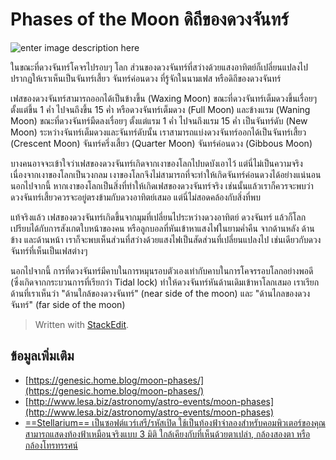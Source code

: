 # Phases of the Moon ดิถีของดวงจันทร์

![enter image description here](https://scontent.fbkk5-6.fna.fbcdn.net/v/t31.0-8/10855042_316359538574259_9134060319552562396_o.jpg?_nc_cat=101&_nc_ohc=xqm3YTvj1akAQmZlBGZlInztDYsT0X5gB-lxMEkBk7CB3uBzMhQ7Zp2Lw&_nc_ht=scontent.fbkk5-6.fna&oh=15dabfc7954e4e817b0b612669aa1f38&oe=5E6F7BE0)

ในขณะที่ดวงจันทร์โคจรไปรอบๆ โลก ส่วนของดวงจันทร์ที่สว่างด้วยแสงอาทิตย์ก็เปลี่ยนแปลงไป ปรากฏให้เราเห็นเป็นจันทร์เสี้ยว จันทร์ค่อนดวง ที่รู้จักในนามเฟส หรือดิถีของดวงจันทร์

เฟสของดวงจันทร์สามารถออกได้เป็นข้างขึ้น \(Waxing Moon\) ขณะที่ดวงจันทร์เต็มดวงขึ้นเรื่อยๆ ตั้งแต่ขึ้น 1 ค่ำ ไปจนถึงขึ้น 15 ค่ำ หรือดวงจันทร์เต็มดวง \(Full Moon\) และข้างแรม \(Waning Moon\) ขณะที่ดวงจันทร์มืดลงเรื่อยๆ ตั้งแต่แรม 1 ค่ำ ไปจนถึงแรม 15 ค่ำ เป็นจันทร์ดับ \(New Moon\) ระหว่างจันทร์เต็มดวงและจันทร์ดับนั้น เราสามารถแบ่งดวงจันทร์ออกได้เป็นจันทร์เสี้ยว \(Crescent Moon\) จันทร์ครึ่งเสี้ยว \(Quarter Moon\) จันทร์ค่อนดวง \(Gibbous Moon\)

บางคนอาจจะเข้าใจว่าเฟสของดวงจันทร์เกิดจากเงาของโลกไปบดบังเอาไว้ แต่นี่ไม่เป็นความจริง เนื่องจากเงาของโลกเป็นวงกลม เงาของโลกจึงไม่สามารถที่จะทำให้เกิดจันทร์ค่อนดวงได้อย่างแน่นอน นอกไปจากนี้ หากเงาของโลกเป็นสิ่งที่ทำให้เกิดเฟสของดวงจันทร์จริง เช่นนั้นแล้วเราก็ควรจะพบว่าดวงจันทร์เสี้ยวควรจะอยู่ตรงข้ามกับดวงอาทิตย์เสมอ แต่นี่ไม่สอดคล้องกับสิ่งที่พบ

แท้จริงแล้ว เฟสของดวงจันทร์เกิดขึ้นจากมุมที่เปลี่ยนไประหว่างดวงอาทิตย์ ดวงจันทร์ แล้วก็โลก เปรียบได้กับการสังเกตใบหน้าของคน หรือลูกบอลที่หันเข้าหาแสงไฟในยามค่ำคืน จากด้านหลัง ด้านข้าง และด้านหน้า เราก็จะพบเห็นส่วนที่สว่างด้วยแสงไฟเป็นสัดส่วนที่เปลี่ยนแปลงไป เช่นเดียวกับดวงจันทร์ที่เห็นเป็นเฟสต่างๆ

นอกไปจากนี้ การที่ดวงจันทร์มีคาบในการหมุนรอบตัวเองเท่ากับคาบในการโคจรรอบโลกอย่างพอดี \(ซึ่งเกิดจากกระบวนการที่เรียกว่า Tidal lock\) ทำให้ดวงจันทร์หันด้านเดิมเข้าหาโลกเสมอ เราเรียกด้านที่เราเห็นว่า "ด้านใกล้ของดวงจันทร์" \(near side of the moon\) และ "ด้านไกลของดวงจันทร์" \(far side of the moon\)

> Written with [StackEdit](https://www.facebook.com/matiponblog/photos/a.255101608033386/316359538574259/?type=1&theater).

## ข้อมูลเพิ่มเติม

* [https://genesic.home.blog/moon-phases/](https://genesic.home.blog/moon-phases/)
* [http://www.lesa.biz/astronomy/astro-events/moon-phases](http://www.lesa.biz/astronomy/astro-events/moon-phases)
* [==Stellarium== เป็นซอฟต์แวร์เสรี/รหัสเปิด ใช้เป็นท้องฟ้าจำลองสำหรับคอมพิวเตอร์ของคุณ สามารถแสดงท้องฟ้าเหมือนจริงแบบ 3 มิติ ใกล้เคียงกับที่เห็นด้วยตาเปล่า, กล้องสองตา หรือกล้องโทรทรรศน์](http://stellarium.org/th/)

